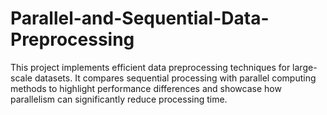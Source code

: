 # Parallel-and-Sequential-Data-Preprocessing
This project implements efficient data preprocessing techniques for large-scale datasets. It compares sequential processing with parallel computing methods to highlight performance differences and showcase how parallelism can significantly reduce processing time.
